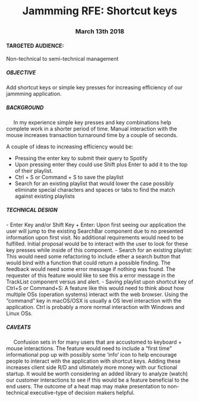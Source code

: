 <h1 align="center">Jammming RFE: Shortcut keys</p>
<h3 align="center">March 13th 2018</p>

<h4>TARGETED AUDIENCE:</h4> Non-technical to semi-technical management

<h5>OBJECTIVE</h5>
Add shortcut keys or simple key presses for increasing efficiency of our jammming application.

<h5>BACKGROUND</h5>
&nbsp;&nbsp;&nbsp;&nbsp; In my experience simple key presses and key combinations help complete work in a shorter period of time.  Manual interaction with the mouse increases transaction turnaround time by a couple of seconds.

A couple of ideas to increasing efficiency would be:
 - Pressing the enter key to submit their query to Spotify
 - Upon pressing enter they could use Shift plus Enter to add it to the top of their playlist.
 - Ctrl + S or Command + S to save the playlist
 - Search for an existing playlist that would lower the case possibly eliminate special characters and spaces or tabs to find the match against existing playlists

<h5>TECHNICAL DESIGN</h5>
 - Enter Key and/or Shift Key + Enter:  Upon first seeing our application the user will jump to the existing SearchBar component due to no presented information upon first visit.  No additional requirements would need to be fulfilled.  Initial proposal would be to interact with the user to look for these key presses while inside of this component.
 - Search for an existing playlist:  This would need some refactoring to include ether a search button that would bind with a function that could return a possible finding.  The feedback would need some error message if nothing was found.  The requester of this feature would like to see this a error message in the TrackList component versus and alert.
 - Saving playlist upon shortcut key of Ctrl+S or Command+S:  A feature like this would need to think about how multiple OSs (operation systems) interact with the web browser.  Using the “command” key in macOS/OSX is usually a OS level interaction with the application.   Ctrl is probably a more normal interaction with Windows and Linux OSs.

<h5>CAVEATS</h5>
&nbsp;&nbsp;&nbsp;&nbsp; Confusion sets in for many users that are accustomed to keyboard + mouse interactions.  The feature would need to include a “first time” informational pop up with possibly some ‘info’ icon to help encourage people to interact with the application with shortcut keys.  Adding these increases client side R/D and ultimately more money with our fictional startup.  It would be worth considering an added library to analyze (watch) our customer interactions to see if this would be a feature beneficial to the end users.  The outcome of a heat map may make presentation to non-technical executive-type of decision makers helpful.
